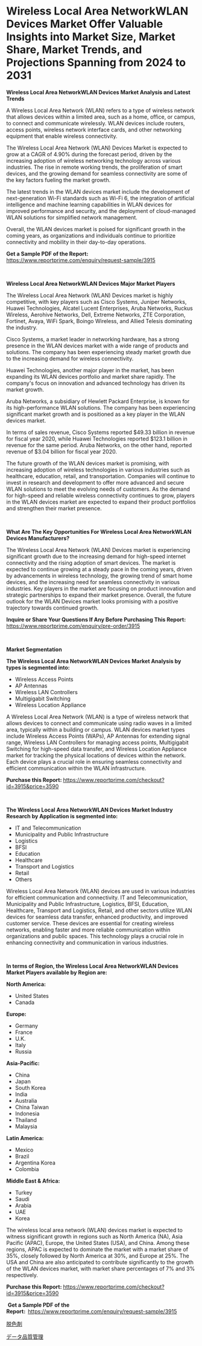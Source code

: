 <p><h1>Wireless Local Area NetworkWLAN Devices Market Offer Valuable Insights into Market Size, Market Share, Market Trends, and Projections Spanning from 2024 to 2031</h1></p><p><strong>Wireless Local Area NetworkWLAN Devices Market Analysis and Latest Trends</strong></p>
<p><p>A Wireless Local Area Network (WLAN) refers to a type of wireless network that allows devices within a limited area, such as a home, office, or campus, to connect and communicate wirelessly. WLAN devices include routers, access points, wireless network interface cards, and other networking equipment that enable wireless connectivity.</p><p>The Wireless Local Area Network (WLAN) Devices Market is expected to grow at a CAGR of 4.90% during the forecast period, driven by the increasing adoption of wireless networking technology across various industries. The rise in remote working trends, the proliferation of smart devices, and the growing demand for seamless connectivity are some of the key factors fueling the market growth.</p><p>The latest trends in the WLAN devices market include the development of next-generation Wi-Fi standards such as Wi-Fi 6, the integration of artificial intelligence and machine learning capabilities in WLAN devices for improved performance and security, and the deployment of cloud-managed WLAN solutions for simplified network management.</p><p>Overall, the WLAN devices market is poised for significant growth in the coming years, as organizations and individuals continue to prioritize connectivity and mobility in their day-to-day operations.</p></p>
<p><strong>Get a Sample PDF of the Report:&nbsp;</strong> <a href="https://www.reportprime.com/enquiry/request-sample/3915">https://www.reportprime.com/enquiry/request-sample/3915</a></p>
<p>&nbsp;</p>
<p><strong>Wireless Local Area NetworkWLAN Devices Major Market Players</strong></p>
<p><p>The Wireless Local Area Network (WLAN) Devices market is highly competitive, with key players such as Cisco Systems, Juniper Networks, Huawei Technologies, Alcatel Lucent Enterprises, Aruba Networks, Ruckus Wireless, Aerohive Networks, Dell, Extreme Networks, ZTE Corporation, Fortinet, Avaya, WiFi Spark, Boingo Wireless, and Allied Telesis dominating the industry.</p><p>Cisco Systems, a market leader in networking hardware, has a strong presence in the WLAN devices market with a wide range of products and solutions. The company has been experiencing steady market growth due to the increasing demand for wireless connectivity.</p><p>Huawei Technologies, another major player in the market, has been expanding its WLAN devices portfolio and market share rapidly. The company's focus on innovation and advanced technology has driven its market growth.</p><p>Aruba Networks, a subsidiary of Hewlett Packard Enterprise, is known for its high-performance WLAN solutions. The company has been experiencing significant market growth and is positioned as a key player in the WLAN devices market.</p><p>In terms of sales revenue, Cisco Systems reported $49.33 billion in revenue for fiscal year 2020, while Huawei Technologies reported $123.1 billion in revenue for the same period. Aruba Networks, on the other hand, reported revenue of $3.04 billion for fiscal year 2020.</p><p>The future growth of the WLAN devices market is promising, with increasing adoption of wireless technologies in various industries such as healthcare, education, retail, and transportation. Companies will continue to invest in research and development to offer more advanced and secure WLAN solutions to meet the evolving needs of customers. As the demand for high-speed and reliable wireless connectivity continues to grow, players in the WLAN devices market are expected to expand their product portfolios and strengthen their market presence.</p></p>
<p>&nbsp;</p>
<p><strong>What Are The Key Opportunities For Wireless Local Area NetworkWLAN Devices Manufacturers?</strong></p>
<p><p>The Wireless Local Area Network (WLAN) Devices market is experiencing significant growth due to the increasing demand for high-speed internet connectivity and the rising adoption of smart devices. The market is expected to continue growing at a steady pace in the coming years, driven by advancements in wireless technology, the growing trend of smart home devices, and the increasing need for seamless connectivity in various industries. Key players in the market are focusing on product innovation and strategic partnerships to expand their market presence. Overall, the future outlook for the WLAN Devices market looks promising with a positive trajectory towards continued growth.</p></p>
<p><strong>Inquire or Share Your Questions If Any Before Purchasing This Report:</strong> <a href="https://www.reportprime.com/enquiry/pre-order/3915">https://www.reportprime.com/enquiry/pre-order/3915</a></p>
<p>&nbsp;</p>
<p><strong>Market Segmentation</strong></p>
<p><strong>The Wireless Local Area NetworkWLAN Devices Market Analysis by types is segmented into:</strong></p>
<p><ul><li>Wireless Access Points</li><li>AP Antennas</li><li>Wireless LAN Controllers</li><li>Multigigabit Switching</li><li>Wireless Location Appliance</li></ul></p>
<p><p>A Wireless Local Area Network (WLAN) is a type of wireless network that allows devices to connect and communicate using radio waves in a limited area, typically within a building or campus. WLAN devices market types include Wireless Access Points (WAPs), AP Antennas for extending signal range, Wireless LAN Controllers for managing access points, Multigigabit Switching for high-speed data transfer, and Wireless Location Appliance market for tracking the physical locations of devices within the network. Each device plays a crucial role in ensuring seamless connectivity and efficient communication within the WLAN infrastructure.</p></p>
<p><strong>Purchase this Report:&nbsp;</strong><a href="https://www.reportprime.com/checkout?id=3915&price=3590">https://www.reportprime.com/checkout?id=3915&price=3590</a></p>
<p>&nbsp;</p>
<p><strong>The Wireless Local Area NetworkWLAN Devices Market Industry Research by Application is segmented into:</strong></p>
<p><ul><li>IT and Telecommunication</li><li>Municipality and Public Infrastructure</li><li>Logistics</li><li>BFSI</li><li>Education</li><li>Healthcare</li><li>Transport and Logistics</li><li>Retail</li><li>Others</li></ul></p>
<p><p>Wireless Local Area Network (WLAN) devices are used in various industries for efficient communication and connectivity. IT and Telecommunication, Municipality and Public Infrastructure, Logistics, BFSI, Education, Healthcare, Transport and Logistics, Retail, and other sectors utilize WLAN devices for seamless data transfer, enhanced productivity, and improved customer service. These devices are essential for creating wireless networks, enabling faster and more reliable communication within organizations and public spaces. This technology plays a crucial role in enhancing connectivity and communication in various industries.</p></p>
<p>&nbsp;</p>
<p><strong>In terms of Region, the Wireless Local Area NetworkWLAN Devices Market Players available by Region are:</strong></p>
<p>
    <p> <strong> North America: </strong>
        <ul>
            <li>United States</li>
            <li>Canada</li>
        </ul>
        </p> 
    <p> <strong> Europe: </strong>
        <ul>
            <li>Germany</li>
            <li>France</li>
            <li>U.K.</li>
            <li>Italy</li>
            <li>Russia</li>
        </ul>
        </p> 
    <p> <strong> Asia-Pacific: </strong>
        <ul>
            <li>China</li>
            <li>Japan</li>
            <li>South Korea</li>
            <li>India</li>
            <li>Australia</li>
            <li>China Taiwan</li>
            <li>Indonesia</li>
            <li>Thailand</li>
            <li>Malaysia</li>
        </ul>
        </p> 
    <p> <strong> Latin America: </strong>
        <ul>
            <li>Mexico</li>
            <li>Brazil</li>
            <li>Argentina Korea</li>
            <li>Colombia</li>
        </ul>
        </p> 
    <p> <strong> Middle East & Africa: </strong>
        <ul>
            <li>Turkey</li>
            <li>Saudi</li>
            <li>Arabia</li>
            <li>UAE</li>
            <li>Korea</li>
        </ul>
    </p>
    </p>
<p><p>The wireless local area network (WLAN) devices market is expected to witness significant growth in regions such as North America (NA), Asia Pacific (APAC), Europe, the United States (USA), and China. Among these regions, APAC is expected to dominate the market with a market share of 35%, closely followed by North America at 30%, and Europe at 25%. The USA and China are also anticipated to contribute significantly to the growth of the WLAN devices market, with market share percentages of 7% and 3% respectively.</p></p>
<p><strong>Purchase this Report: </strong><a href="https://www.reportprime.com/checkout?id=3915&price=3590">https://www.reportprime.com/checkout?id=3915&price=3590</a></p>
<p>&nbsp;<strong>Get a Sample PDF of the Report:&nbsp;&nbsp;</strong><a href="https://www.reportprime.com/enquiry/request-sample/3915">https://www.reportprime.com/enquiry/request-sample/3915</a></p>
<p><strong></strong></p>
<p><p><a href="https://github.com/RodHoppe07/Market-Research-Report-List-1/blob/main/695851214801.md">脱色剤</a></p><p><a href="https://github.com/laurenreichert/Market-Research-Report-List-1/blob/main/203456914800.md">データ品質管理</a></p></p>
